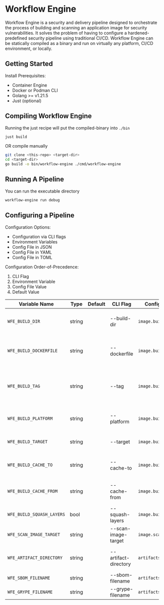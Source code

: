# Workflow Engine

Workflow Engine is a security and delivery pipeline designed to orchestrate the process of building and scanning an
application image for security vulnerabilities.
It solves the problem of having to configure a hardened-predefined security pipeline using traditional CI/CD.
Workflow Engine can be statically compiled as a binary and run on virtually any platform, CI/CD
environment, or locally.

## Getting Started

Install Prerequisites:

- Container Engine
- Docker or Podman CLI
- Golang >= v1.21.5
- Just (optional)

## Compiling Workflow Engine

Running the just recipe will put the compiled-binary into `./bin`

```bash
just build
```

OR compile manually

```bash
git clone <this-repo> <target-dir>
cd <target-dir>
go build -o bin/workflow-engine ./cmd/workflow-engine
```

## Running A Pipeline

You can run the executable directory

```bash
workflow-engine run debug
```

## Configuring a Pipeline

Configuration Options:

* Configuration via CLI flags
* Environment Variables
* Config File in JSON
* Config File in YAML
* Config File in TOML

Configuration Order-of-Precedence:

1. CLI Flag
2. Environment Variable
3. Config File Value
4. Default Value



| Variable Name             | Type   | Default | CLI Flag             | Config Field Name         | Description                                          |
| ------------------------- | ------ | ------- | -------------------- | ------------------------- | ---------------------------------------------------- |
| `WFE_BUILD_DIR`           | string |         | --build-dir          | `image.buildDir`          | The container build directory                        |
| `WFE_BUILD_DOCKERFILE`    | string |         | --dockerfile         | `image.buildDockerfile`   | The name of the Dockerfile to build and scan         |
| `WFE_BUILD_TAG`           | string |         | --tag                | `image.buildTag`          | The container build tag to use for building an image |
| `WFE_BUILD_PLATFORM`      | string |         | --platform           | `image.buildPlatform`     | The container build platform                         |
| `WFE_BUILD_TARGET`        | string |         | --target             | `image.buildTarget`       | The container build target                           |
| `WFE_BUILD_CACHE_TO`      | string |         | --cache-to           | `image.buildCacheTo`      | The container cache to directory                     |
| `WFE_BUILD_CACHE_FROM`    | string |         | --cache-from         | `image.buildCacheFrom`    | The container cache from directory                   |
| `WFE_BUILD_SQUASH_LAYERS` | bool   |         | --squash-layers      | `image.buildSquashLayers` | Flag to squash layers                                |
| `WFE_SCAN_IMAGE_TARGET`   | string |         | --scan-image-target  | `image.scanTarget`        | The scan image tag name                              |
| `WFE_ARTIFACT_DIRECTORY`  | string |         | --artifact-directory | `artifacts.directory`     | The directory to store artifacts                     |
| `WFE_SBOM_FILENAME`       | string |         | --sbom-filename      | `artifacts.sbomFilename`  | The SBOM file name                                   |
| `WFE_GRYPE_FILENAME`      | string |         | --grype-filename     | `artifacts.grypeFilename` | The Grype file name                                  |
